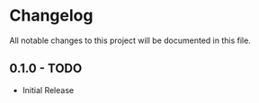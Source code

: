 Changelog
=========

All notable changes to this project will be documented in this file.

## 0.1.0 - TODO

- Initial Release
